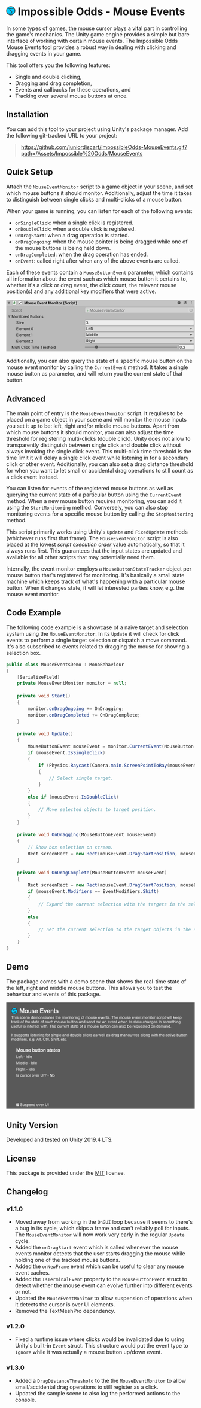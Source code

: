 # ![Impossible Odds Logo][Logo] Impossible Odds - Mouse Events

In some types of games, the mouse cursor plays a vital part in controlling the game's mechanics. The Unity game engine provides a simple but bare interface of working with certain mouse events. The Impossible Odds Mouse Events tool provides a robust way in dealing with clicking and dragging events in your game.

This tool offers you the following features:

* Single and double clicking,
* Dragging and drag completion,
* Events and callbacks for these operations, and
* Tracking over several mouse buttons at once.

## Installation

You can add this tool to your project using Unity's package manager. Add the following git-tracked URL to your project:

> https://github.com/juniordiscart/ImpossibleOdds-MouseEvents.git?path=/Assets/Impossible%20Odds/MouseEvents

## Quick Setup

Attach the `MouseEventMonitor` script to a game object in your scene, and set which mouse buttons it should monitor. Additionally, adjust the time it takes to distinguish between single clicks and multi-clicks of a mouse button.

When your game is running, you can listen for each of the following events:

* `onSingleClick`: when a single click is registered.
* `onDoubleClick`: when a double click is registered.
* `OnDragStart`: when a drag operation is started.
* `onDragOngoing`: when the mouse pointer is being dragged while one of the mouse buttons is being held down.
* `onDragCompleted`: when the drag operation has ended.
* `onEvent`: called right after when any of the above events are called.

Each of these events contain a `MouseButtonEvent` parameter, which contains all information about the event such as which mouse button it pertains to, whether it's a click or drag event, the click count, the relevant mouse position(s) and any additional key modifiers that were active.

![Mouse Event Monitor Inspector][Inspector]

Additionally, you can also query the state of a specific mouse button on the mouse event monitor by calling the `CurrentEvent` method. It takes a single mouse button as parameter, and will return you the current state of that button.

## Advanced

The main point of entry is the `MouseEventMonitor` script. It requires to be placed on a game object in your scene and will monitor the mouse inputs you set it up to be: left, right and/or middle mouse buttons. Apart from which mouse buttons it should monitor, you can also adjust the time threshold for registering multi-clicks (double click). Unity does not allow to transparently distinguish between single click and double click without always invoking the single click event. This multi-click time threshold is the time limit it will delay a single click event while listening in for a secondary click or other event. Additionally, you can also set a drag distance threshold for when you want to let small or accidental drag operations to still count as a click event instead.

You can listen for events of the registered mouse buttons as well as querying the current state of a particular button using the `CurrentEvent` method. When a new mouse button requires monitoring, you can add it using the `StartMonitoring` method. Conversely, you can also stop monitoring events for a specific mouse button by calling the `StopMonitoring` method.

This script primarily works using Unity's `Update` and `FixedUpdate` methods (whichever runs first that frame). The `MouseEventMonitor` script is also placed at the lowest _script execution order_ value automatically, so that it always runs first. This guarantees that the input states are updated and available for all other scripts that may potentially need them.

Internally, the event monitor employs a `MouseButtonStateTracker` object per mouse button that's registered for monitoring. It's basically a small state machine which keeps track of what's happening with a particular mouse button. When it changes state, it will let interested parties know, e.g. the mouse event monitor.

## Code Example

The following code example is a showcase of a naive target and selection system using the `MouseEventMonitor`. In its `Update` it will check for click events to perform a single target selection or dispatch a move command. It's also subscribed to events related to dragging the mouse for showing a selection box.

```cs
public class MouseEventsDemo : MonoBehaviour
{
	[SerializeField]
	private MouseEventMonitor monitor = null;

	private void Start()
	{
		monitor.onDragOngoing += OnDragging;
		monitor.onDragCompleted += OnDragComplete;
	}

	private void Update()
	{
		MouseButtonEvent mouseEvent = monitor.CurrentEvent(MouseButton.Left);
		if (mouseEvent.IsSingleClick)
		{
			if (Physics.Raycast(Camera.main.ScreenPointToRay(mouseEvent.MousePosition), out RaycastHit hit))
			{
				// Select single target.
			}
		}
		else if (mouseEvent.IsDoubleClick)
		{
			// Move selected objects to target position.
		}
	}

	private void OnDragging(MouseButtonEvent mouseEvent)
	{
		// Show box selection on screen.
		Rect screenRect = new Rect(mouseEvent.DragStartPosition, mouseEvent.DragDelta);
	}

	private void OnDragComplete(MouseButtonEvent mouseEvent)
	{
		Rect screenRect = new Rect(mouseEvent.DragStartPosition, mouseEvent.DragDelta);
		if (mouseEvent.Modifiers == EventModifiers.Shift)
		{
			// Expand the current selection with the targets in the selection box.
		}
		else
		{
			// Set the current selection to the target objects in the selection box.
		}
	}
}
```

## Demo

The package comes with a demo scene that shows the real-time state of the left, right and middle mouse buttons. This allows you to test the behaviour and events of this package.

![Demo scene][DemoScene]

## Unity Version

Developed and tested on Unity 2019.4 LTS.

## License

This package is provided under the [MIT][License] license.

## Changelog

### v1.1.0

* Moved away from working in the `OnGUI` loop because it seems to there's a bug in its cycle, which skips a frame and can't reliably poll for inputs. The `MouseEventMonitor` will now work very early in the regular `Update` cycle.
* Added the `onDragStart` event which is called whenever the mouse events monitor detects that the user starts dragging the mouse while holding one of the tracked mouse buttons.
* Added the `onNewFrame` event which can be useful to clear any mouse event caches.
* Added the `IsTerminalEvent` property to the `MouseButtonEvent` struct to detect whether the mouse event can evolve further into different events or not.
* Updated the `MouseEventMonitor` to allow suspension of operations when it detects the cursor is over UI elements.
* Removed the TextMeshPro dependency.

### v1.2.0

* Fixed a runtime issue where clicks would be invalidated due to using Unity's built-in `Event` struct. This structure would put the event type to `Ignore` while it was actually a mouse button up/down event.

### v1.3.0

* Added a `DragDistanceThreshold` to the the `MouseEventMonitor` to allow small/accidental drag operations to still register as a click.
* Updated the sample scene to also log the performed actions to the console.

[License]: ./LICENSE.md
[Changelog]: ./CHANGELOG.md
[Logo]: ./Docs/Images/ImpossibleOddsLogo.png
[Inspector]: ./Docs/Images/Inspector_MouseEventMonitor.png
[DemoScene]: ./Docs/Images/Demo_MouseEventMonitor.png
